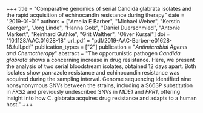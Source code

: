 +++
title = "Comparative genomics of serial Candida glabrata isolates and the rapid acquisition of echinocandin resistance during therapy"
date = "2019-01-01"
authors = ["Amelia E Barber", "Michael Weber", "Kerstin Kaerger", "Jorg Linde", "Hanna Golz", "Daniel Duerschmied", "Antonie Markert", "Reinhard Guthke", "Grit Walther", "Oliver Kurzai"]
doi = "10.1128/AAC.01628-18"
url_pdf = "pdf/2019-AAC-Barber-e01628-18.full.pdf"
publication_types = ["2"]
publication = "*Antimicrobial Agents and Chemotherapy*"
abstract = "The opportunistic pathogen *Candida glabrata* shows a concerning increase in drug resistance. Here, we present the analysis of two serial bloodstream isolates, obtained 12 days apart. Both isolates show pan-azole resistance and echinocandin resistance was acquired during the sampling interval. Genome sequencing identified nine nonsynonymous SNVs between the strains, including a S663P substitution in *FKS2* and previously undescribed SNVs in *MDE1* and *FPR1*, offering insight into how C. glabrata acquires drug resistance and adapts to a human host."
+++
